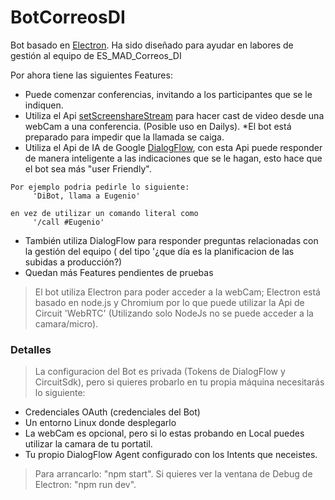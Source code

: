 # BotCorreosDI

Bot basado en [Electron](https://electron.atom.io/).
Ha sido diseñado para ayudar en labores de gestión al equipo de ES_MAD_Correos_DI 

Por ahora tiene las siguientes Features:
* Puede comenzar conferencias, invitando a los participantes que se le indiquen.
* Utiliza el Api [setScreenshareStream](https://circuitsandbox.net/sdk/classes/Client.html#method_setScreenshareStream) para hacer cast de video desde una webCam a una conferencia. (Posible uso en Dailys).
*El bot está preparado para impedir que la llamada se caiga.
* Utiliza el Api de IA de Google [DialogFlow](https://dialogflow.com/), con esta Api puede responder de manera inteligente a las indicaciones que se le hagan, esto hace que el bot sea más "user Friendly". 
```
Por ejemplo podria pedirle lo siguiente: 
     'DiBot, llama a Eugenio' 
     
en vez de utilizar un comando literal como 
     '/call #Eugenio'
```
* También utiliza DialogFlow para responder preguntas relacionadas con la gestión del equipo ( del tipo '¿que día es la planificacion de las subidas a producción?)
* Quedan más Features pendientes de pruebas


> El bot utiliza Electron para poder acceder a la webCam; Electron está basado en node.js y Chromium por lo que puede utilizar la Api de Circuit 'WebRTC' (Utilizando solo NodeJs no se puede acceder a la camara/micro).



### Detalles

> La configuracion del Bot es privada (Tokens de DialogFlow y CircuitSdk), pero si quieres probarlo en tu propia máquina necesitarás lo siguiente:

* Credenciales OAuth (credenciales del Bot)
* Un entorno Linux donde desplegarlo
* La webCam es opcional, pero si lo estas probando en Local puedes utilizar la camara de tu portatil.
* Tu propio DialogFlow Agent configurado con los Intents que neceistes.

> Para arrancarlo: "npm start". 
> Si quieres ver la ventana de Debug de Electron: "npm run dev".
